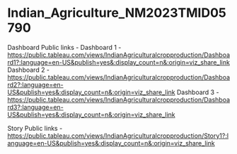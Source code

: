 # Indian_Agriculture_NM2023TMID05790


Dashboard Public links -
Dashboard 1 - https://public.tableau.com/views/IndianAgriculturalcropproduction/Dashboard1?:language=en-US&publish=yes&:display_count=n&:origin=viz_share_link
Dashboard 2 - https://public.tableau.com/views/IndianAgriculturalcropproduction/Dashboard2?:language=en-US&publish=yes&:display_count=n&:origin=viz_share_link
Dashboard 3 - https://public.tableau.com/views/IndianAgriculturalcropproduction/Dashboard3?:language=en-US&publish=yes&:display_count=n&:origin=viz_share_link

Story Public links - https://public.tableau.com/views/IndianAgriculturalcropproduction/Story1?:language=en-US&publish=yes&:display_count=n&:origin=viz_share_link
